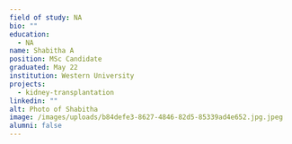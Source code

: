 ```yaml
---
field of study: NA
bio: ""
education:
  - NA
name: Shabitha A
position: MSc Candidate
graduated: May 22
institution: Western University
projects:
  - kidney-transplantation
linkedin: ""
alt: Photo of Shabitha
image: /images/uploads/b84defe3-8627-4846-82d5-85339ad4e652.jpg.jpeg
alumni: false
---
```

